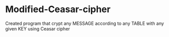 # Modified-Ceasar-cipher
Created program that crypt any MESSAGE according to any TABLE with any given KEY using Ceasar cipher
